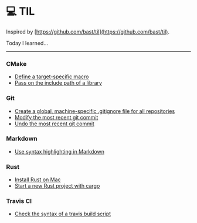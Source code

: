 #  :computer: TIL 

Inspired by [https://github.com/bast/til](https://github.com/bast/til).

Today I learned...

---

### CMake
- [Define a target-specific macro](cmake/define_target_specific_macro.md)
- [Pass on the include path of a library](cmake/pass_on_include_folder_of_library.md)

### Git
- [Create a global, machine-specific .gitignore file for all repositories](git/global_gitignore.md)
- [Modify the most recent git commit](git/modify_recent_commit.md)
- [Undo the most recent git commit](git/undo_recent_commit.md)

### Markdown
- [Use syntax highlighting in Markdown](markdown/use_syntax_highlighting.md)

### Rust
- [Install Rust on Mac](rust/install_rust.md)
- [Start a new Rust project with cargo](rust/start_new_project.md)

### Travis CI

- [Check the syntax of a travis build script](travis/check_script.md)
